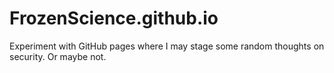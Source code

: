# FrozenScience.github.io
Experiment with GitHub pages where I may stage some random thoughts on security. Or maybe not.
